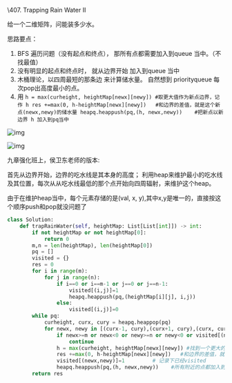 

\407. Trapping Rain Water II

给一个二维矩阵，问能装多少水。

思路要点：

1. BFS 遍历问题（没有起点和终点）， 那所有点都需要加入到queue 当中。（不找最值）
2. 没有明显的起点和终点时， 就从边界开始 加入到queue 当中
3. 木桶理论，以四周最短的那条边 来计算储水量。 自然想到 priorityqueue 每次pop出高度最小的点。
4. 用 `h = max(curheight, heightMap[newx][newy]) #取更大值作为新点边界，记作 h
       res +=max(0, h-heightMap[newx][newy])   #和边界的差值，就是这个新点(newx,newy)的储水量
       heapq.heappush(pq,(h, newx,newy))    #把新点以新边界 h 加入到pq当中`

![img](https://assets.leetcode.com/uploads/2021/04/08/trap1-3d.jpg)

![img](https://assets.leetcode.com/uploads/2021/04/08/trap2-3d.jpg)



九章强化班上，侯卫东老师的版本: 

首先从边界开始，边界的吃水线是其本身的高度； 利用heap来维护最小的吃水线及其位置，每次从从吃水线最低的那个点开始向四周辐射，来维护这个heap。

由于在维护heap当中，每个元素存储的是(val, x, y),其中x,y是唯一的，直接按这个顺序push和pop就没问题了

```python
class Solution:
    def trapRainWater(self, heightMap: List[List[int]]) -> int:
        if not heightMap or not heightMap[0]:
            return 0
        m,n = len(heightMap), len(heightMap[0])
        pq = []
        visited = {}
        res = 0
        for i in range(m):
            for j in range(n):
                if i==0 or i==m-1 or j==0 or j==n-1:
                    visited[(i,j)]=1
                    heapq.heappush(pq,(heightMap[i][j], i,j))
                else:
                    visited[(i,j)]=0
        while pq:
            curheight, curx, cury = heapq.heappop(pq)
            for newx, newy in [(curx-1, cury),(curx+1, cury),(curx, cury-1),(curx, cury+1)]:
                if newx>=m or newx<0 or newy>=n or newy<0 or visited[(newx,newy)]==1:
                    continue
                h = max(curheight, heightMap[newx][newy]) #找到一个更大的边界，记作 h
                res +=max(0, h-heightMap[newx][newy])   #和边界的差值，就是这个新点(newx,newy)的储水量
                visited[(newx,newy)]=1         # 记录下已经visited       
                heapq.heappush(pq,(h, newx,newy))    #所有附近的点都加入到pq当中了
        return res
```

